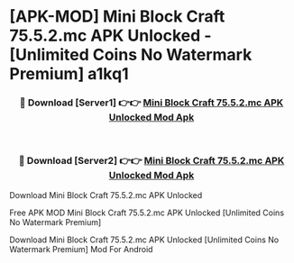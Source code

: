 # [APK-MOD] Mini Block Craft 75.5.2.mc APK Unlocked - [Unlimited Coins No Watermark Premium] a1kq1



<div align="center">
<h3>🔴 Download [Server1] 👉👉 <a href="https://momento.my/?title=Mini_Block_Craft_75.5.2.mc_APK_Unlocked">Mini Block Craft 75.5.2.mc APK Unlocked Mod Apk</a></h3><br>

<h3>🔴 Download [Server2] 👉👉 <a href="https://momento.my/?title=Mini_Block_Craft_75.5.2.mc_APK_Unlocked">Mini Block Craft 75.5.2.mc APK Unlocked Mod Apk</a></h3>
</div>



Download Mini Block Craft 75.5.2.mc APK Unlocked 

Free APK MOD Mini Block Craft 75.5.2.mc APK Unlocked [Unlimited Coins No Watermark Premium]

Download Mini Block Craft 75.5.2.mc APK Unlocked [Unlimited Coins No Watermark Premium] Mod For Android

